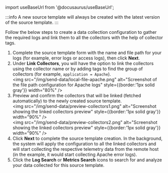 import useBaseUrl from '@docusaurus/useBaseUrl';

:::info
A new source template will always be created with the latest version of the source template.
:::

Follow the below steps to create a data collection configuration to gather the required logs and link them to all the collectors with the help of collector tags.

1. Complete the source template form with the name and file path for your logs (for example, error logs or access logs), then click **Next**.
1. Under **Link Collectors**, you will have the option to link the collectors using the collector name or by adding tags to find the group of collectors (for example, `application = Apache`).<br/><img src="/img/send-data/local-file-apache.png" alt="Screenshot of the file path configuration for Apache logs" style={{border:'1px solid gray'}} width="80%" />
1. Preview and confirm the collectors that will be linked (fetched automatically) to the newly created source template.<br/><img src="/img/send-data/preview-collectors1.png" alt="Screenshot showing the linked collectors preview" style={{border:'1px solid gray'}} width="90%" /><br/><img src="/img/send-data/preview-collectors2.png" alt="Screenshot showing the linked collectors preview" style={{border:'1px solid gray'}} width="90%" />
1. Click **Next** to complete the source template creation. In the background, the system will apply the configuration to all the linked collectors and will start collecting the respective telemetry data from the remote host (in the example, it would start collecting Apache error logs).
1. Click the **Log Search** or **Metrics Search** icons to search for and analyze your data collected for this source template.

<!-- Remove temporarily; not yet released

### Collector tags

#### Add a collector tag

You can add collector tags during OTEL collector setup - as described in the previous section - or after creation:

1. Navigate to the **OpenTelemetry Collection** page.
1. Click on the desired collector where you need to add collector tags.
1. In the right pane, scroll to the **Collector Tags** section and click **Edit**.
1. In the edit window, click **+ Add tags**.
1. Add the required tags and click **Proceed**.
1. A new **Update Collector Tag(s)** window appears. Click the **click here** link to understand the impact of this update.
1. You will be redirected to the **Mapped Source Template** section, which displays the mapped source templates for the collector tags added. This window also displays the **Compatible** and **Incompatible Version** details for the mapped source template for the collector.
1. If there are any incompatible source templates, [upgrade the source template](/docs/send-data/opentelemetry-collector/remote-management/source-templates/manage-source-templates/#upgrade-a-source-template) to ensure compatibility.
1. Once the source template is upgraded and is compatible, enter **PROCEED** and click **Confirm**.

#### Edit or delete a collector tag

:::note
- For default collector tags, you can only edit the **Values**.
- System collector tags like `sumo.disco.enabled` cannot be edited.
:::

To edit or delete a collector tag:

1. Go to the **OpenTelemetry Collection** page.
1. Click on the desired collector where you need to add the collector tags.
1. In the right pane, scroll to the **Collector Tags** section and click **Edit**.
1. Edit or delete the required tags and click **Proceed**.
1. A new **Update Collector Tag(s)** window appears. Click the **click here** button to see the impact of this update.
1. You will be redirected to a **Mapped Source Template** section, which displays the mapped source templates for the edited or deleted collector tags, along with **Compatible** and **Incompatible Version** details.
1. If find you find an incompatible source template, [upgrade the source template](/docs/send-data/opentelemetry-collector/remote-management/source-templates/manage-source-templates/#upgrade-a-source-template).
1. Once the source template is upgraded and is compatible, enter **PROCEED** and click **Confirm**.
-->
